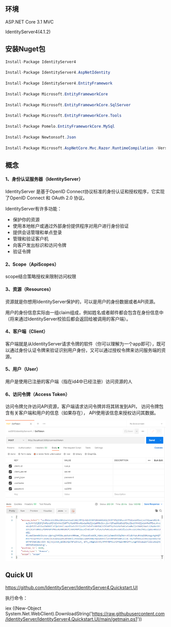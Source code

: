## **环境**

ASP.NET Core 3.1 MVC

IdentityServer4(4.1.2)

## 安装Nuget包

```C#
Install-Package IdentityServer4

Install-Package IdentityServer4.AspNetIdentity

Install-Package IdentityServer4.EntityFramework

Install-Package Microsoft.EntityFrameworkCore

Install-Package Microsoft.EntityFrameworkCore.SqlServer

Install-Package Microsoft.EntityFrameworkCore.Tools

Install-Package Pomelo.EntityFrameworkCore.MySql

Install-Package Newtonsoft.Json

Install-Package Microsoft.AspNetCore.Mvc.Razor.RuntimeCompilation -Version 3.1.15
```



## 概念

#### 1、身份认证服务器（IdentityServer）

IdentityServer 是基于OpenID Connect协议标准的身份认证和授权程序，它实现了OpenID Connect 和 OAuth 2.0 协议。

IdentityServer有许多功能：

- 保护你的资源
- 使用本地帐户或通过外部身份提供程序对用户进行身份验证
- 提供会话管理和单点登录
- 管理和验证客户机
- 向客户发出标识和访问令牌
- 验证令牌

#### 2、Scope（ApiScopes）

scope结合策略授权来限制访问权限

#### 3、资源（Resources）

资源就是你想用IdentityServer保护的，可以是用户的身份数据或者API资源。

用户的身份信息实际由一组claim组成，例如姓名或者邮件都会包含在身份信息中（将来通过IdentityServer校验后都会返回给被调用的客户端）。

#### 4、客户端（Client）

客户端就是从IdentityServer请求令牌的软件（你可以理解为一个app即可），既可以通过身份认证令牌来验证识别用户身份，又可以通过授权令牌来访问服务端的资源。

#### 5、用户（User）

用户是使用已注册的客户端（指在id4中已经注册）访问资源的人

#### 6、访问令牌（Access Token）

访问令牌允许访问API资源，客户端请求访问令牌并将其转发到API， 访问令牌包含有关客户端和用户的信息（如果存在）， API使用该信息来授权访问其数据。

![avatar](/Imgs/GetToken.png)

## Quick UI

https://github.com/IdentityServer/IdentityServer4.Quickstart.UI

执行命令：

iex ((New-Object System.Net.WebClient).DownloadString('https://raw.githubusercontent.com/IdentityServer/IdentityServer4.Quickstart.UI/main/getmain.ps1'))